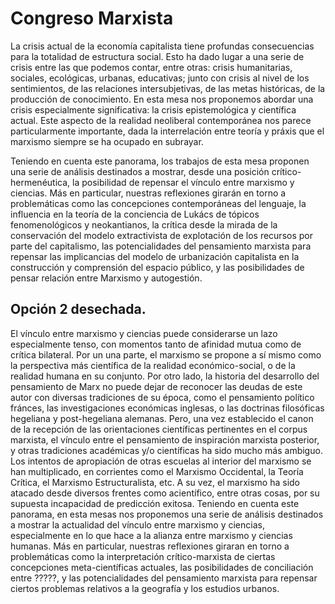 # Congreso Marxista

La crisis actual de la economía capitalista tiene profundas consecuencias para la totalidad de estructura social. Esto ha dado lugar a una serie de crisis entre las que podemos contar, entre otras: crisis humanitarias, sociales, ecológicas, urbanas, educativas; junto con crisis al nivel de los sentimientos, de las relaciones intersubjetivas, de las metas históricas, de la producción de conocimiento. En esta mesa nos proponemos abordar una crisis especialmente significativa: la crisis epistemológica y científica actual. Este aspecto de la realidad neoliberal contemporánea nos parece particularmente importante, dada la interrelación entre teoría y práxis que el marxismo siempre se ha ocupado en subrayar. 

Teniendo en cuenta este panorama, los trabajos de esta mesa proponen una serie de análisis destinados a mostrar, desde una posición crítico-hermenéutica, la posibilidad de repensar el vínculo entre marxismo y ciencias. Más en particular, nuestras reflexiones girarán en torno a problemáticas como las concepciones contemporáneas del lenguaje, la influencia en la teoría de la conciencia de Lukács de tópicos fenomenológicos y neokantianos, la crítica desde la mirada de la conservación del modelo extractivista de explotación de los recursos por parte del capitalismo, las potencialidades del pensamiento marxista para repensar las implicancias del modelo de urbanización capitalista en la construcción y comprensión del espacio público, y las posibilidades de pensar relación entre Marxismo y autogestión.


## Opción 2 desechada. 

El vínculo entre marxismo y ciencias puede considerarse un lazo especialmente tenso, con momentos tanto de afinidad mutua como de crítica bilateral. Por un una parte, el marxismo se propone a sí mismo como la perspectiva más científica de la realidad económico-social, o de la realidad humana en su conjunto. Por otro lado, la historia del desarrollo del pensamiento de Marx no puede dejar de reconocer las deudas de este autor con diversas tradiciones de su época, como el pensamiento político fránces, las investigaciones económicas inglesas, o las doctrinas filosóficas hegeliana y post-hegeliana alemanas. Pero, una vez establecido el canon de la recepción de las orientaciones científicas pertinentes en el corpus marxista, el vínculo entre el pensamiento de inspiración marxista posterior, y otras tradiciones académicas y/o científicas ha sido mucho más ambiguo. Los intentos de apropiación de otras escuelas al interior del marxismo se han multiplicado, en corrientes como el Marxismo Occidental, la Teoría Crítica, el Marxismo Estructuralista, etc. A su vez, el marxismo ha sido atacado desde diversos frentes como acientífico, entre otras cosas, por su supuesta incapacidad de predicción exitosa. 
Teniendo en cuenta este panorama, en esta mesas nos proponemos una serie de análisis destinados a mostrar la actualidad del vínculo entre marxismo y ciencias, especialmente en lo que hace a la alianza entre marxismo y ciencias humanas. Más en particular, nuestras reflexiones giraran en torno a problemáticas como la interpretación crítico-marxista de ciertas concepciones meta-científicas actuales, las posibilidades de conciliación entre ?????, y las potencialidades del pensamiento marxista para repensar ciertos problemas relativos a la geografía y los estudios urbanos.